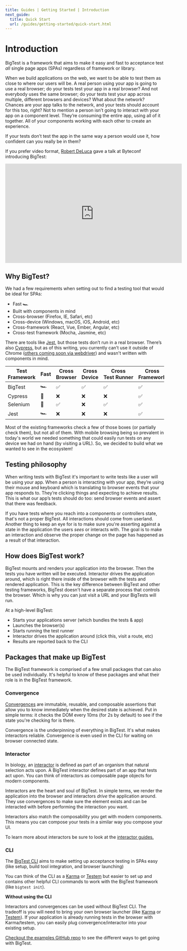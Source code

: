 ```yaml
---
title: Guides | Getting Started | Introduction
next_guide:
  title: Quick Start
  url: /guides/getting-started/quick-start.html
---
```


# Introduction

BigTest is a framework that aims to make it easy and fast to
acceptance test _all_ single page apps (SPAs) regardless of framework
or library.

When we build applications on the web, we want to be able to test them
as close to where our users will be. A real person using your app is
going to use a real browser; do your tests test your app in a real
browser? And not everybody uses the same browser; do your tests test
your app across multiple, different browsers and devices? What about
the network? Chances are your app talks to the network, and your tests
should account for this too, right? Not to mention a person isn’t
going to interact with your app on a component level. They’re
consuming the entire app, using all of it together. All of your
components working with each other to create an experience.

If your tests don’t test the app in the same way a person would use
it, how confident can you really be in them?

If you prefer video format, [Robert
DeLuca](https://github.com/robdel12) gave a talk at Byteconf
introducing BigTest:

<div class="responsive-video">
  <iframe width="560" height="315"
  src="https://www.youtube.com/embed/w8a7Km9b6UI?start=107"
  frameborder="0" allow="autoplay; encrypted-media"
  allowfullscreen></iframe>
</div>


## Why BigTest?

We had a few requirements when setting out to find a testing tool
that would be ideal for SPAs:

- Fast 🏎
- Built with components in mind
- Cross-browser (Firefox, IE, Safari, etc)
- Cross-device (Windows, macOS, iOS, Android, etc)
- Cross-framework (React, Vue, Ember, Angular, etc)
- Cross-test framework (Mocha, Jasmine, etc)

There are tools like [Jest](https://jestjs.io), but those tests don’t
run in a real browser. There’s also [Cypress](https://cypress.io), but
as of this writing, you currently can’t use it outside of Chrome
([others coming soon via
webdriver](https://github.com/cypress-io/cypress/issues/310)) and
wasn't written with components in mind.

<div class="table-wrapper">
  <div class="table-scroller">
    <table class="comparison-table">
      <thead>
        <tr class="table-header center">
          <th class="sticky-col">Test Framework</th>
          <th>Fast</th>
          <th>Cross Browser</th>
          <th>Cross Device</th>
          <th>Cross Test&nbsp;Runner</th>
          <th>Cross Framework</th>
          <th>Composable</th>
        </tr>
      </thead>
      <tbody>
        <tr class="center">
          <td class="left sticky-col">BigTest</td>
          <td>🏎</td>
          <td>✅</td>
          <td>✅</td>
          <td>✅</td>
          <td>✅</td>
          <td>✅</td>
        </tr>
        <tr class="center">
          <td class="left sticky-col">Cypress</td>
          <td>🚗</td>
          <td>❌</td>
          <td>❌</td>
          <td>❌</td>
          <td>✅<br></td>
          <td>❌</td>
        </tr>
        <tr class="center">
          <td class="left sticky-col">Selenium</td>
          <td>🚌</td>
          <td>✅<br></td>
          <td>❌</td>
          <td>✅<br></td>
          <td>✅<br></td>
          <td>❌</td>
        </tr>
        <tr class="center">
          <td class="left sticky-col">Jest</td>
          <td>🏎</td>
          <td>❌</td>
          <td>❌</td>
          <td>❌<br></td>
          <td>✅</td>
          <td>❌</td>
        </tr>
      </tbody>
    </table>
  </div>
</div>

Most of the existing frameworks check a few of those boxes (or
partially check them), but not all of them. With mobile browsing being
so prevalent in today's world we needed something that could easily run
tests on any device we had on hand (by visiting a URL). So, we decided
to build what we wanted to see in the ecosystem!


## Testing philosophy

When writing tests with BigTest it's important to write tests like a
user will be using your app. When a person is interacting with your
app, they’re using their mouse and keyboard which is translating to
browser events that your app responds to. They’re clicking things and
expecting to achieve results. This is what our app’s tests should do
too: send browser events and assert that there was feedback.

If you have tests where you reach into a components or
controllers state, that's not a proper BigTest. All interactions
should come from userland. Another thing to keep an eye for is to make
sure you're asserting against a state in the application the users
_sees_ or interacts with. The goal is to make an interaction and
observe the proper change on the page has happened as a result of that
interaction.

## How does BigTest work?

BigTest mounts and renders your application into the browser. Then the
tests you have written will be executed. Interactor drives
the application around, which is right there inside of the
browser with the tests and rendered application. This is the key
difference between BigTest and other testing frameworks, BigTest
doesn't have a separate process that controls the browser. Which is
why you can just visit a URL and your BigTests will run.

At a high-level BigTest:

- Starts your applications server (which bundles the tests & app)
- Launches the browser(s)
- Starts running the test runner
- Interactor drives the application around (click this, visit a
  route, etc)
- Results are reported back to the CLI


## Packages that make up BigTest

The BigTest framework is comprised of a few small packages that can
also be used individually. It's helpful to know of these packages
and what their role is in the BigTest framework.

### Convergence

[Convergences](/docs/convergence/) are immutable, reusable,
and composable assertions that allow you to know immediately when
the desired state is achieved. Put in simple terms: it checks the DOM
every 10ms (for 2s by default) to see if the state you're checking for
is there.

Convergence is the underpinning of everything in BigTest. It's what
makes interactors reliable. Convergence is even used in the CLI for
waiting on browser connected state.

### Interactor

In biology, an [interactor](/docs/interactor/) is defined as part of
an organism that natural selection acts upon. A BigTest interactor
defines part of an app that tests act upon. You can think of
interactors as composable page objects for modern components.

Interactors are the heart and soul of BigTest. In simple terms,
we render the application into the browser and interactors _drive_ the
application around. They use convergences to make sure the element
exists and can be interacted with before performing the interaction you
want.

Interactors also match the composability you get with modern
components. This means you can compose your tests in a similar way you
compose your UI.

To learn more about interactors be sure to look at the [interactor
guides.](/guides/interactors/introduction)

### CLI

The [BigTest CLI](https://github.com/bigtestjs/cli) aims to make
setting up acceptance testing in SPAs easy (like setup, build
tool integration, and browser launching)

You can think of the CLI as a [Karma](https://karma-runner.github.io/2.0/index.html) or
[Testem](https://github.com/testem/testem) but easier to set up and
contains other helpful CLI commands to work with the BigTest framework
(like `bigtest init`).

**Without using the CLI**

Interactors and convergences can be used without BigTest CLI. The
tradeoff is you will need to bring your own browser launcher
(like [Karma](https://karma-runner.github.io/2.0/index.html) or
[Testem](https://github.com/testem/testem)). If your application is
already running tests in the browser with Karma/testem, you can easily plug
convergence/interactor into your existing setup.

[Checkout the examples GitHub
repo](https://github.com/bigtestjs/examples) to see the different ways to get
going with BigTest.
